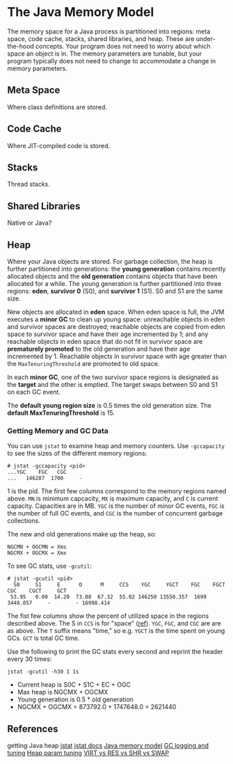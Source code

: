 # The Java Memory Model

The memory space for a Java process is partitioned into regions: meta space, code cache, stacks, shared libraries, and heap. These are under-the-hood concepts. Your program does not need to worry about which space an object is in. The memory parameters are tunable, but your program typically does not need to change to accommodate a change in memory parameters.

## Meta Space

Where class definitions are stored.

## Code Cache

Where JIT-compiled code is stored.

## Stacks

Thread stacks.

## Shared Libraries

Native or Java?

## Heap

Where your Java objects are stored. For garbage collection, the heap is further partitioned into generations: the **young generation** contains recently allocated objects and the **old generation** contains objects that have been allocated for a while. The young generation is further partitioned into three regions: **eden**, **survivor 0** (S0), and **survivor 1** (S1). S0 and S1 are the same size.

New objects are allocated in **eden** space. When eden space is full, the JVM executes a **minor GC** to clean up young space: unreachable objects in eden and survivor spaces are destroyed; reachable objects are copied from eden space to survivor space and have their age incremented by 1; and any reachable objects in eden space that do not fit in survivor space are **prematurely promoted** to the old generation and have their age incremented by 1. Reachable objects in survivor space with age greater than the `MaxTenuringThreshold` are promoted to old space.

In each **minor GC**, one of the two survivor space regions is designated as the **target** and the other is emptied. The target swaps between S0 and S1 on each GC event.

The **default young region size** is 0.5 times the old generation size. The **default MaxTenuringThreshold** is 15.

### Getting Memory and GC Data

You can use `jstat` to examine heap and memory counters. Use `-gccapacity` to see the sizes of the different memory regions:

```
# jstat -gccapacity <pid>
...YGC    FGC   CGC
...   146287  1700     -
```

1 is the pid. The first few columns correspond to the memory regions named above. `MN` is minimum capcacity, `MX` is maximum capacity, and `C` is current capacity. Capacities are in MB. `YGC` is the number of minor GC events, `FGC` is the number of full GC events, and `CGC` is the number of concurrent garbage collections.

The new and old generations make up the heap, so:

```
NGCMN + OGCMN = Xms
NGCMX + OGCMX = Xmx
```

To see GC stats, use `-gcutil`:

```
# jstat -gcutil <pid>
  S0     S1     E      O      M     CCS    YGC     YGCT    FGC    FGCT    CGC    CGCT     GCT
 53.95   0.00  14.20  73.08  67.32  55.02 146250 13550.357  1699 3448.057     -        - 16998.414
```

The fist few columns show the percent of utilized space in the regions described above. The S in `CCS` is for "space" ([ref](https://docs.oracle.com/javase/8/docs/technotes/tools/unix/jstat.html)). `YGC`, `FGC`, and `CGC` are are as above. The `T` suffix means "time," so e.g. `YGCT` is the time spent on young GCs. `GCT` is total GC time.

Use the following to print the GC stats every second and reprint the header every 30 times:

```
jstat -gcutil -h30 1 1s 
```

* Current heap is S0C + S1C + EC + OGC
* Max heap is NGCMX + OGCMX
* Young generation is 0.5 * old generation
* NGCMX + OGCMX = 873792.0 + 1747648.0 = 2621440

## References
getting Java heap
[jstat](https://stackoverflow.com/a/12802597/2833126)
[jstat docs](https://docs.oracle.com/javase/8/docs/technotes/tools/unix/jstat.html)
[Java memory model](https://smarttechie.org/2016/08/15/understanding-the-java-memory-model-and-the-garbage-collection/)
[GC logging and tuning](https://smarttechie.org/2016/08/28/enabling-and-analysing-the-garbage-collection-log/)
[Heap param tuning](https://docs.oracle.com/cd/E19900-01/819-4742/abeik/index.html)
[VIRT vs RES vs SHR vs SWAP](https://stackoverflow.com/a/561450/2833126)
